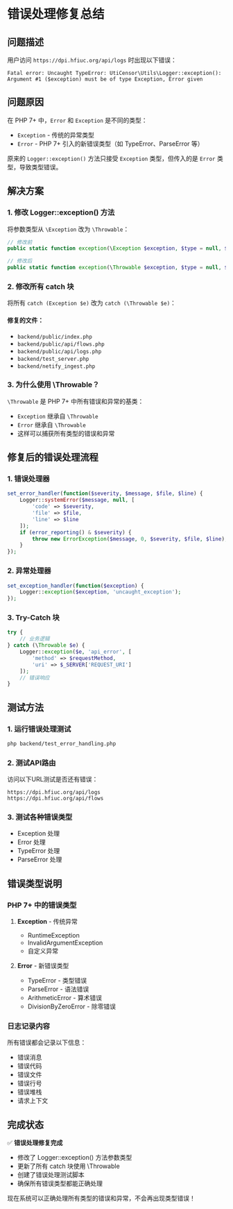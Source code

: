 # 错误处理修复总结

## 问题描述
用户访问 `https://dpi.hfiuc.org/api/logs` 时出现以下错误：

```
Fatal error: Uncaught TypeError: UtiCensor\Utils\Logger::exception(): Argument #1 ($exception) must be of type Exception, Error given
```

## 问题原因
在 PHP 7+ 中，`Error` 和 `Exception` 是不同的类型：
- `Exception` - 传统的异常类型
- `Error` - PHP 7+ 引入的新错误类型（如 TypeError、ParseError 等）

原来的 `Logger::exception()` 方法只接受 `Exception` 类型，但传入的是 `Error` 类型，导致类型错误。

## 解决方案

### 1. 修改 Logger::exception() 方法
将参数类型从 `\Exception` 改为 `\Throwable`：

```php
// 修改前
public static function exception(\Exception $exception, $type = null, $context = null)

// 修改后
public static function exception(\Throwable $exception, $type = null, $context = null)
```

### 2. 修改所有 catch 块
将所有 `catch (Exception $e)` 改为 `catch (\Throwable $e)`：

#### 修复的文件：
- `backend/public/index.php`
- `backend/public/api/flows.php`
- `backend/public/api/logs.php`
- `backend/test_server.php`
- `backend/netify_ingest.php`

### 3. 为什么使用 \Throwable？
`\Throwable` 是 PHP 7+ 中所有错误和异常的基类：
- `Exception` 继承自 `\Throwable`
- `Error` 继承自 `\Throwable`
- 这样可以捕获所有类型的错误和异常

## 修复后的错误处理流程

### 1. 错误处理器
```php
set_error_handler(function($severity, $message, $file, $line) {
    Logger::systemError($message, null, [
        'code' => $severity,
        'file' => $file,
        'line' => $line
    ]);
    if (error_reporting() & $severity) {
        throw new ErrorException($message, 0, $severity, $file, $line);
    }
});
```

### 2. 异常处理器
```php
set_exception_handler(function($exception) {
    Logger::exception($exception, 'uncaught_exception');
});
```

### 3. Try-Catch 块
```php
try {
    // 业务逻辑
} catch (\Throwable $e) {
    Logger::exception($e, 'api_error', [
        'method' => $requestMethod,
        'uri' => $_SERVER['REQUEST_URI']
    ]);
    // 错误响应
}
```

## 测试方法

### 1. 运行错误处理测试
```bash
php backend/test_error_handling.php
```

### 2. 测试API路由
访问以下URL测试是否还有错误：
```
https://dpi.hfiuc.org/api/logs
https://dpi.hfiuc.org/api/flows
```

### 3. 测试各种错误类型
- Exception 处理
- Error 处理
- TypeError 处理
- ParseError 处理

## 错误类型说明

### PHP 7+ 中的错误类型
1. **Exception** - 传统异常
   - RuntimeException
   - InvalidArgumentException
   - 自定义异常

2. **Error** - 新错误类型
   - TypeError - 类型错误
   - ParseError - 语法错误
   - ArithmeticError - 算术错误
   - DivisionByZeroError - 除零错误

### 日志记录内容
所有错误都会记录以下信息：
- 错误消息
- 错误代码
- 错误文件
- 错误行号
- 错误堆栈
- 请求上下文

## 完成状态

✅ **错误处理修复完成**

- 修改了 Logger::exception() 方法参数类型
- 更新了所有 catch 块使用 \Throwable
- 创建了错误处理测试脚本
- 确保所有错误类型都能正确处理

现在系统可以正确处理所有类型的错误和异常，不会再出现类型错误！ 